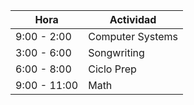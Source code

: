 
| Hora         | Actividad        |
| ------------ | ---------------- |
| 9:00 - 2:00  | Computer Systems |
| 3:00 - 6:00  | Songwriting      |
| 6:00 - 8:00  | Ciclo Prep       |
| 9:00 - 11:00 | Math             |
